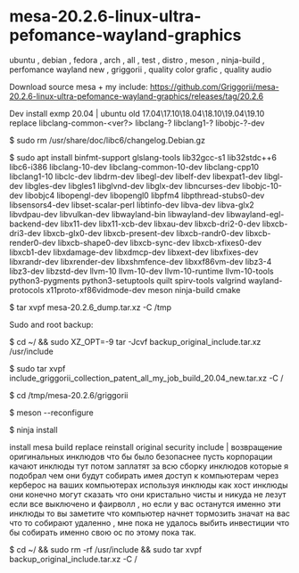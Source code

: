 # mesa-20.2.6-linux-ultra-pefomance-wayland-graphics
ubuntu , debian , fedora , arch , all  , test  , distro , meson , ninja-build , perfomance wayland new , griggorii , quality color grafic , quality audio

Download source mesa + my include: https://github.com/Griggorii/mesa-20.2.6-linux-ultra-pefomance-wayland-graphics/releases/tag/20.2.6

Dev install exmp 20.04 | ubuntu old 17.04\17.10\18.04\18.10\19.04\19.10 replace libclang-common-<ver?> libclang-? libclang1-? libobjc-?-dev 

$ sudo rm /usr/share/doc/libc6/changelog.Debian.gz

$ sudo apt install binfmt-support glslang-tools lib32gcc-s1 lib32stdc++6 libc6-i386 libclang-10-dev libclang-common-10-dev libclang-cpp10 libclang1-10 libclc-dev libdrm-dev libegl-dev libelf-dev libexpat1-dev libgl-dev libgles-dev libgles1 libglvnd-dev libglx-dev libncurses-dev libobjc-10-dev libobjc4 libopengl-dev libopengl0 libpfm4 libpthread-stubs0-dev libsensors4-dev libset-scalar-perl libtinfo-dev libva-dev libva-glx2 libvdpau-dev libvulkan-dev libwayland-bin libwayland-dev libwayland-egl-backend-dev libx11-dev libx11-xcb-dev libxau-dev libxcb-dri2-0-dev libxcb-dri3-dev libxcb-glx0-dev libxcb-present-dev libxcb-randr0-dev libxcb-render0-dev libxcb-shape0-dev libxcb-sync-dev libxcb-xfixes0-dev libxcb1-dev libxdamage-dev libxdmcp-dev libxext-dev libxfixes-dev libxrandr-dev libxrender-dev libxshmfence-dev libxxf86vm-dev libz3-4 libz3-dev libzstd-dev llvm-10 llvm-10-dev llvm-10-runtime llvm-10-tools python3-pygments python3-setuptools quilt spirv-tools valgrind wayland-protocols x11proto-xf86vidmode-dev meson ninja-build cmake

$ tar xvpf mesa-20.2.6_dump.tar.xz -C /tmp

Sudo and root backup:

$ cd ~/ && sudo XZ_OPT=-9 tar -Jcvf backup_original_include.tar.xz /usr/include

$ sudo tar xvpf include_griggorii_collection_patent_all_my_job_build_20.04_new.tar.xz -C /

$ cd /tmp/mesa-20.2.6/griggorii

$ meson --reconfigure

$ ninja install

install mesa build replace reinstall original security include | возвращение оригинальных инклюдов что бы было безопаснее пусть корпорации качают инклюды тут потом заплатят за всю сборку инклюдов которые я подобрал чем они будут собирать имея доступ к компьютерам через керберос на ваших компьютерах используя инклюды как хост инклюды они конечно могут сказать что они кристально чисты и никуда не лезут если все выключено и фаирволл , но если у вас останутся именно эти инклюды то вы заметите что компьютер начнет тормозить значат на вас что то собирают удаленно , мне пока не удалось выбить инвестиции что бы собирать именно свою ос по этому пока так.  

$ cd ~/ && sudo rm -rf /usr/include && sudo tar xvpf backup_original_include.tar.xz -C /  




